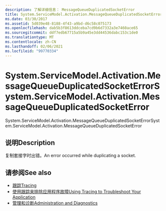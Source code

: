 ```yaml
---
description: 了解详细信息： MessageQueueDuplicatedSocketError
title: System.ServiceModel.Activation.MessageQueueDuplicatedSocketError
ms.date: 03/30/2017
ms.assetid: 5d039e48-8188-4f43-a9bd-d6c58c075173
ms.openlocfilehash: dab5b3f8613ddceba7cd9b6d7332a3e7460ace65
ms.sourcegitcommit: ddf7edb67715a5b9a45e3dd44536dabc153c1de0
ms.translationtype: MT
ms.contentlocale: zh-CN
ms.lasthandoff: 02/06/2021
ms.locfileid: "99770334"
---
```

# <a name="systemservicemodelactivationmessagequeueduplicatedsocketerror"></a><span data-ttu-id="b9092-103">System.ServiceModel.Activation.MessageQueueDuplicatedSocketError</span><span class="sxs-lookup"><span data-stu-id="b9092-103">System.ServiceModel.Activation.MessageQueueDuplicatedSocketError</span></span>

<span data-ttu-id="b9092-104">System.ServiceModel.Activation.MessageQueueDuplicatedSocketError</span><span class="sxs-lookup"><span data-stu-id="b9092-104">System.ServiceModel.Activation.MessageQueueDuplicatedSocketError</span></span>  
  
## <a name="description"></a><span data-ttu-id="b9092-105">说明</span><span class="sxs-lookup"><span data-stu-id="b9092-105">Description</span></span>  

 <span data-ttu-id="b9092-106">复制套接字时出错。</span><span class="sxs-lookup"><span data-stu-id="b9092-106">An error occurred while duplicating a socket.</span></span>  
  
## <a name="see-also"></a><span data-ttu-id="b9092-107">请参阅</span><span class="sxs-lookup"><span data-stu-id="b9092-107">See also</span></span>

- [<span data-ttu-id="b9092-108">跟踪</span><span class="sxs-lookup"><span data-stu-id="b9092-108">Tracing</span></span>](index.md)
- [<span data-ttu-id="b9092-109">使用跟踪来排除应用程序故障</span><span class="sxs-lookup"><span data-stu-id="b9092-109">Using Tracing to Troubleshoot Your Application</span></span>](using-tracing-to-troubleshoot-your-application.md)
- [<span data-ttu-id="b9092-110">管理和诊断</span><span class="sxs-lookup"><span data-stu-id="b9092-110">Administration and Diagnostics</span></span>](../index.md)
